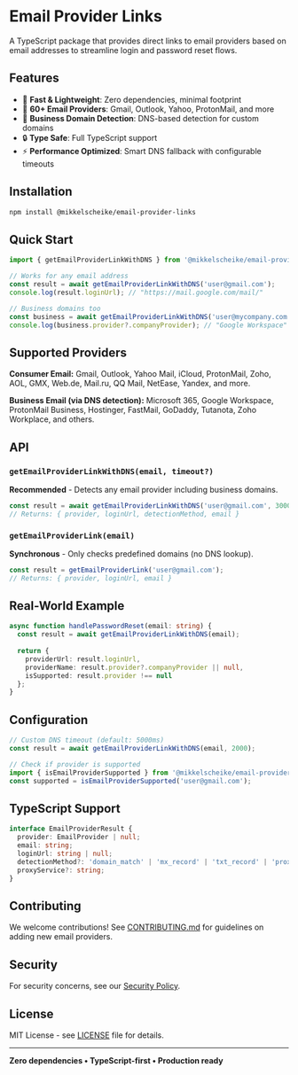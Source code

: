 # Email Provider Links

A TypeScript package that provides direct links to email providers based on email addresses to streamline login and password reset flows.

## Features

- 🚀 **Fast & Lightweight**: Zero dependencies, minimal footprint
- 📧 **60+ Email Providers**: Gmail, Outlook, Yahoo, ProtonMail, and more
- 🏢 **Business Domain Detection**: DNS-based detection for custom domains
- 🔒 **Type Safe**: Full TypeScript support
- ⚡ **Performance Optimized**: Smart DNS fallback with configurable timeouts

## Installation

```bash
npm install @mikkelscheike/email-provider-links
```

## Quick Start

```typescript
import { getEmailProviderLinkWithDNS } from '@mikkelscheike/email-provider-links';

// Works for any email address
const result = await getEmailProviderLinkWithDNS('user@gmail.com');
console.log(result.loginUrl); // "https://mail.google.com/mail/"

// Business domains too
const business = await getEmailProviderLinkWithDNS('user@mycompany.com');
console.log(business.provider?.companyProvider); // "Google Workspace" (if detected)
```

## Supported Providers

**Consumer Email:**
Gmail, Outlook, Yahoo Mail, iCloud, ProtonMail, Zoho, AOL, GMX, Web.de, Mail.ru, QQ Mail, NetEase, Yandex, and more.

**Business Email (via DNS detection):**
Microsoft 365, Google Workspace, ProtonMail Business, Hostinger, FastMail, GoDaddy, Tutanota, Zoho Workplace, and others.

## API

### `getEmailProviderLinkWithDNS(email, timeout?)`
**Recommended** - Detects any email provider including business domains.

```typescript
const result = await getEmailProviderLinkWithDNS('user@gmail.com', 3000);
// Returns: { provider, loginUrl, detectionMethod, email }
```

### `getEmailProviderLink(email)`
**Synchronous** - Only checks predefined domains (no DNS lookup).

```typescript
const result = getEmailProviderLink('user@gmail.com');
// Returns: { provider, loginUrl, email }
```

## Real-World Example

```typescript
async function handlePasswordReset(email: string) {
  const result = await getEmailProviderLinkWithDNS(email);
  
  return {
    providerUrl: result.loginUrl,
    providerName: result.provider?.companyProvider || null,
    isSupported: result.provider !== null
  };
}
```

## Configuration

```typescript
// Custom DNS timeout (default: 5000ms)
const result = await getEmailProviderLinkWithDNS(email, 2000);

// Check if provider is supported
import { isEmailProviderSupported } from '@mikkelscheike/email-provider-links';
const supported = isEmailProviderSupported('user@gmail.com');
```

## TypeScript Support

```typescript
interface EmailProviderResult {
  provider: EmailProvider | null;
  email: string;
  loginUrl: string | null;
  detectionMethod?: 'domain_match' | 'mx_record' | 'txt_record' | 'proxy_detected';
  proxyService?: string;
}
```

## Contributing

We welcome contributions! See [CONTRIBUTING.md](CONTRIBUTING.md) for guidelines on adding new email providers.

## Security

For security concerns, see our [Security Policy](SECURITY.md).

## License

MIT License - see [LICENSE](LICENSE) file for details.

---

**Zero dependencies • TypeScript-first • Production ready**

